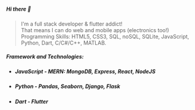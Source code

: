 ##### Hi there 👋
> I'm a full stack developer & flutter addict!  
> That means I can do web and mobile apps (electronics too!)  
> Programming Skills: HTML5, CSS3, SQL, noSQL, SQLite, JavaScript, Python, Dart, C/C#/C++, MATLAB.  
##### Framework and Technologies:
* ##### JavaScript       - MERN: MongoDB, Express, React, NodeJS
* ##### Python           - Pandas, Seaborn, Django, Flask
* ##### Dart             - Flutter

<!--
**asmyio/asmyio** is a ✨ _special_ ✨ repository because its `README.md` (this file) appears on your GitHub profile.

Here are some ideas to get you started:

- 🔭 I’m currently working on ...
- 🌱 I’m currently learning ...
- 👯 I’m looking to collaborate on ...
- 🤔 I’m looking for help with ...
- 💬 Ask me about ...
- 📫 How to reach me: ...
- 😄 Pronouns: ...
- ⚡ Fun fact: ...
-->
